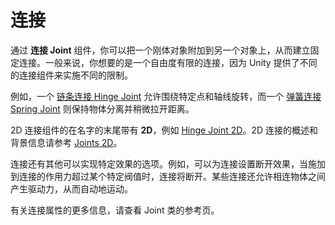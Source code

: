 <!-- > [Joints](https://docs.unity3d.com/Manual/Joints.html) -->

<!-- Unity Manual > Physics > Physics Overview > Joints -->

<!-- # Joints -->
# 连接

<!-- You can attach one rigidbody object to another or to a fixed point in space using a **Joint** component. Generally, you want a joint to allow at least some freedom of motion and so Unity provides different Joint components that enforce different restrictions. -->

通过 **连接 Joint** 组件，你可以把一个刚体对象附加到另一个对象上，从而建立固定连接。一般来说，你想要的是一个自由度有限的连接，因为 Unity 提供了不同的连接组件来实施不同的限制。

<!-- For example, a [Hinge Joint](https://docs.unity3d.com/Manual/class-HingeJoint.html) allows rotation around a specific point and axis while a [Spring Joint](https://docs.unity3d.com/Manual/class-SpringJoint.html) keeps the objects apart but lets the distance between them stretch slightly. -->

例如，一个 [链条连接 Hinge Joint] 允许围绕特定点和轴线旋转，而一个 [弹簧连接 Spring Joint] 则保持物体分离并稍微拉开距离。

[链条连接 Hinge Joint]: https://docs.unity3d.com/Manual/class-HingeJoint.html
[弹簧连接 Spring Joint]: https://docs.unity3d.com/Manual/class-SpringJoint.html

<!-- 2D joint components have **2D** at the end of the name, eg, [Hinge Joint 2D](https://docs.unity3d.com/Manual/class-HingeJoint2D.html). See [Joints 2D](https://docs.unity3d.com/Manual/Joints2D.html) for a summary of the 2D joints and useful background information. -->

2D 连接组件的在名字的末尾带有 **2D**，例如 [Hinge Joint 2D]。2D 连接的概述和背景信息请参考 [Joints 2D]。

[Hinge Joint 2D]: https://docs.unity3d.com/Manual/class-HingeJoint2D.html
[Joints 2D]: https://docs.unity3d.com/Manual/Joints2D.html

<!-- Joints also have other options that can enabled for specific effects. For example, you can set a joint to break when the force applied to it exceeds a certain threshold. Some joints also allow a **drive force** to occur between the connected objects to set them in motion automatically. -->

连接还有其他可以实现特定效果的选项。例如，可以为连接设置断开效果，当施加到连接的作用力超过某个特定阀值时，连接将断开。某些连接还允许相连物体之间产生驱动力，从而自动地运动。

<!-- See each joint reference page for the Joint classes and for further information about their properties. -->

有关连接属性的更多信息，请查看 Joint 类的参考页。
